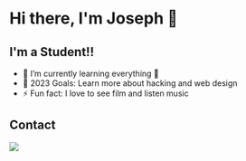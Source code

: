 # Hi there, I'm Joseph 👋 

## I'm a Student!!

- 🌱 I’m currently learning everything 🤣
- 🥅 2023 Goals: Learn more about hacking and web design
- ⚡ Fun fact: I love to see film and listen music


## Contact

<img src="https://img.shields.io/badge/Gmail-D14836?style=for-the-badge&logo=gmail&logoColor=white" />      
